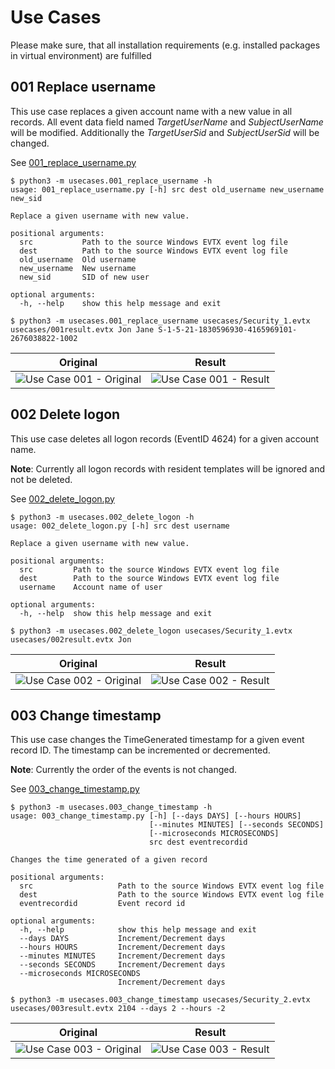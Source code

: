 # Use Cases

Please make sure, that all installation requirements (e.g. installed packages in virtual environment) are fulfilled

## 001 Replace username

This use case replaces a given account name with a new value in all records. All event data field named *TargetUserName* and *SubjectUserName* will be modified.
Additionally the *TargetUserSid* and *SubjectUserSid* will be changed.

See [001_replace_username.py](001_replace_username.py)

```shell
$ python3 -m usecases.001_replace_username -h
usage: 001_replace_username.py [-h] src dest old_username new_username new_sid

Replace a given username with new value.

positional arguments:
  src           Path to the source Windows EVTX event log file
  dest          Path to the source Windows EVTX event log file
  old_username  Old username
  new_username  New username
  new_sid       SID of new user

optional arguments:
  -h, --help    show this help message and exit
  
$ python3 -m usecases.001_replace_username usecases/Security_1.evtx usecases/001result.evtx Jon Jane S-1-5-21-1830596930-4165969101-2676038822-1002
```

| Original      | Result  |
| ------------- |:-------------:| 
| ![Use Case 001 - Original](../doc/images/001_original.png "Use Case 001 - Original")     | ![Use Case 001 - Result](../doc/images/001_result.png "Use Case 001 - Result") | 

## 002 Delete logon

This use case deletes all logon records (EventID 4624) for a given account name.

**Note**: Currently all logon records with resident templates will be ignored and not be deleted.

See [002_delete_logon.py](002_delete_logon.py)

```shell
$ python3 -m usecases.002_delete_logon -h
usage: 002_delete_logon.py [-h] src dest username

Replace a given username with new value.

positional arguments:
  src         Path to the source Windows EVTX event log file
  dest        Path to the source Windows EVTX event log file
  username    Account name of user

optional arguments:
  -h, --help  show this help message and exit
  
$ python3 -m usecases.002_delete_logon usecases/Security_1.evtx usecases/002result.evtx Jon
```

| Original      | Result  |
| ------------- |:-------------:| 
| ![Use Case 002 - Original](../doc/images/002_original.png "Use Case 002 - Original")     | ![Use Case 002 - Result](../doc/images/002_result.png "Use Case 002 - Result") |


## 003 Change timestamp

This use case changes the TimeGenerated timestamp for a given event record ID. The timestamp can be incremented or decremented.

**Note**: Currently the order of the events is not changed.

See [003_change_timestamp.py](003_change_timestamp.py)

```shell
$ python3 -m usecases.003_change_timestamp -h
usage: 003_change_timestamp.py [-h] [--days DAYS] [--hours HOURS]
                               [--minutes MINUTES] [--seconds SECONDS]
                               [--microseconds MICROSECONDS]
                               src dest eventrecordid

Changes the time generated of a given record

positional arguments:
  src                   Path to the source Windows EVTX event log file
  dest                  Path to the source Windows EVTX event log file
  eventrecordid         Event record id

optional arguments:
  -h, --help            show this help message and exit
  --days DAYS           Increment/Decrement days
  --hours HOURS         Increment/Decrement days
  --minutes MINUTES     Increment/Decrement days
  --seconds SECONDS     Increment/Decrement days
  --microseconds MICROSECONDS
                        Increment/Decrement days

$ python3 -m usecases.003_change_timestamp usecases/Security_2.evtx usecases/003result.evtx 2104 --days 2 --hours -2
```

| Original      | Result  |
| ------------- |:-------------:| 
| ![Use Case 003 - Original](../doc/images/003_original.png "Use Case 003 - Original")     | ![Use Case 003 - Result](../doc/images/003_result.png "Use Case 003 - Result") |

